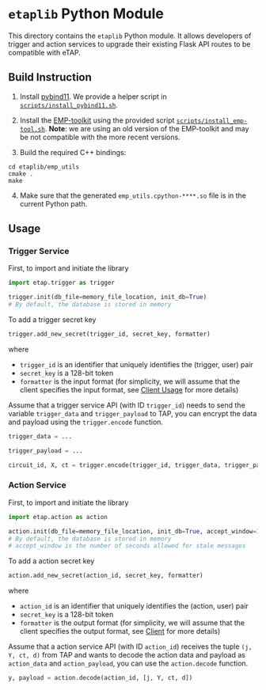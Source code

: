 # `etaplib` Python Module

This directory contains the `etaplib` Python module. It allows developers of trigger and action services to  upgrade their existing Flask API routes to be compatible with eTAP.

## Build Instruction

1. Install [pybind11](https://pybind11.readthedocs.io/en/stable/). We provide a helper script in [`scripts/install_pybind11.sh`](../scripts/install_pybind11.sh).

2. Install the [EMP-toolkit](https://github.com/emp-toolkit) using the provided script [`scripts/install_emp-tool.sh`](../scripts/install_pybind11.sh). **Note**: we are using an old version of the EMP-toolkit and may be not compatible with the more recent versions.

3. Build the required C++ bindings:
```
cd etaplib/emp_utils
cmake .
make
```

4. Make sure that the generated `emp_utils.cpython-****.so` file is in the current Python path.  

## Usage

### Trigger Service

First, to import and initiate the library


```python
import etap.trigger as trigger

trigger.init(db_file=memory_file_location, init_db=True)
# By default, the database is stored in memory
```

To add a trigger secret key

```python
trigger.add_new_secret(trigger_id, secret_key, formatter)
```
where 
- `trigger_id` is an identifier that uniquely identifies the (trigger, user) pair
- `secret_key` is a 128-bit token
- `formatter` is the input format (for simplicity, we will assume that the client specifies the input format, see [Client Usage](#Client) for more details)



Assume that a trigger service API (with ID `trigger_id`) needs to send the variable `trigger_data` and `trigger_payload` to TAP,  you can encrypt the data and payload using the `trigger.encode` function.

```python
trigger_data = ...

trigger_payload = ...

circuit_id, X, ct = trigger.encode(trigger_id, trigger_data, trigger_payload)
```


### Action Service

First, to import and initiate the library

```python
import etap.action as action 

action.init(db_file=memory_file_location, init_db=True, accept_window=30)
# By default, the database is stored in memory
# accept_window is the number of seconds allowed for stale messages
```

To add a action secret key

```python
action.add_new_secret(action_id, secret_key, formatter)
```
where 
- `action_id` is an identifier that uniquely identifies the (action, user) pair
- `secret_key` is a 128-bit token
- `formatter` is the output format (for simplicity, we will assume that the client specifies the output format, see [Client](../client/) for more details)



Assume that a action service API (with ID `action_id`) receives the tuple `(j, Y, ct, d)` from TAP and wants to decode the action data and payload as `action_data` and `action_payload`,  you can use the `action.decode` function.

```python
y, payload = action.decode(action_id, [j, Y, ct, d])
```